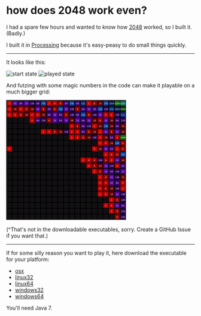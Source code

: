 # how does 2048 work even?

I had a spare few hours and wanted to know how [2048](https://gabrielecirulli.github.io/2048/) worked, so I built it.  (Badly.)

I built it in [Processing](https://processing.org/) because it's easy-peasy to do small things quickly.

------------------------

It looks like this:

<img src="/kdbanman/how_does_2048_work_even/raw/master/assets/start_state.png" alt="start state" style="max-width:425px;">

<img src="/kdbanman/how_does_2048_work_even/raw/master/assets/played_state.png" alt="played state" style="max-width:425px;">

And futzing with some magic numbers in the code can make it playable on a much bigger grid:

![big grid](assets/bigger.gif)

(^That's not in the downloadable executables, sorry. Create a GitHub Issue if you want that.)

------------------------

If for some silly reason you want to play it, here download the executable for your platform:
- [osx](https://github.com/kdbanman/how_does_2048_work_even/raw/master/assets/executables/application.macosx.zip)
- [linux32](https://github.com/kdbanman/how_does_2048_work_even/raw/master/assets/executables/application.linux32.zip)
- [linux64](https://github.com/kdbanman/how_does_2048_work_even/raw/master/assets/executables/application.linux64.zip)
- [windows32](https://github.com/kdbanman/how_does_2048_work_even/raw/master/assets/executables/application.windows32.zip)
- [windows64](https://github.com/kdbanman/how_does_2048_work_even/raw/master/assets/executables/application.windows64.zip)

You'll need Java 7.

